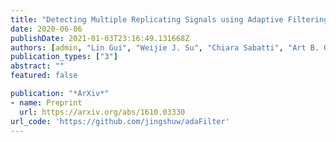 ```yaml
---
title: "Detecting Multiple Replicating Signals using Adaptive Filtering Procedures"
date: 2020-06-06
publishDate: 2021-01-03T23:16:49.131668Z
authors: [admin, "Lin Gui", "Weijie J. Su", "Chiara Sabatti", "Art B. Owen"]
publication_types: ["3"]
abstract: ""
featured: false

publication: "*ArXiv*"
- name: Preprint
  url: https://arxiv.org/abs/1610.03330
url_code: 'https://github.com/jingshuw/adaFilter'
---
```


